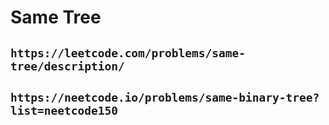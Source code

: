 # Same Tree

## `https://leetcode.com/problems/same-tree/description/`

## `https://neetcode.io/problems/same-binary-tree?list=neetcode150`
